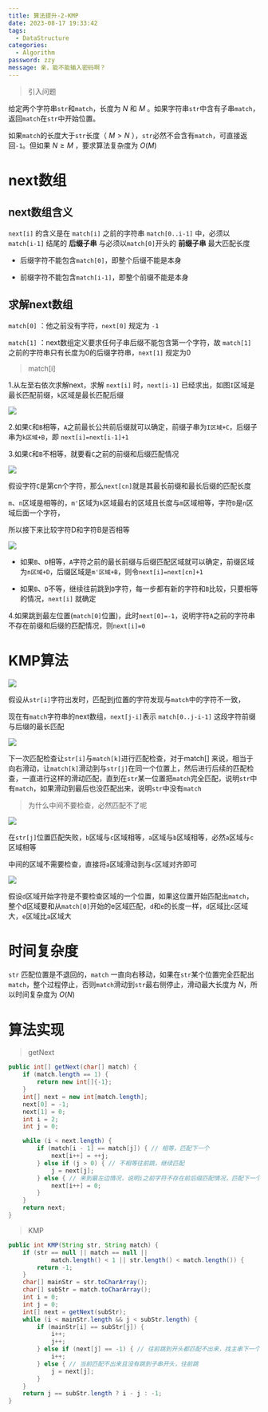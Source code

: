 ```yaml
---
title: 算法提升-2-KMP
date: 2023-08-17 19:33:42
tags: 
  - DataStructure
categories: 
  - Algorithm
password: zzy   
message: 亲，能不能输入密码啊？
---
```


> 引入问题

给定两个字符串`str`和`match`，长度为 $N$ 和 $M$ 。如果字符串`str`中含有子串`match`，返回`match`在`str`中开始位置。

如果`match`的长度大于`str`长度（ $M>N$ ），`str`必然不会含有`match`，可直接返回`-1`。但如果 $N≥M$ ，要求算法复杂度为 $O(M)$

# next数组

## next数组含义

`next[i]` 的含义是在 `match[i]` 之前的字符串 `match[0..i-1]` 中，必须以 `match[i-1]` 结尾的 **后缀子串** 与必须以`match[0]`开头的 **前缀子串** 最大匹配长度

* 后缀字符不能包含`match[0]`，即整个后缀不能是本身

* 前缀字符不能包含`match[i-1]`，即整个前缀不能是本身

## 求解next数组

`match[0]` ：他之前没有字符，`next[0]` 规定为 `-1`

`match[1]` ：next数组定义要求任何子串后缀不能包含第一个字符，故 `match[1]` 之前的字符串只有长度为0的后缀字符串，`next[1]` 规定为0

>  match[i]

1.从左至右依次求解next，求解 `next[i]` 时，`next[i-1]` 已经求出，如图`I`区域是最长匹配前缀，`k`区域是最长匹配后缀

![](https://cyan-images.oss-cn-shanghai.aliyuncs.com/images/algorithm-20230213-111.png)

2.如果`C`和`B`相等，`A`之前最长公共前后缀就可以确定，前缀子串为`I区域+C`，后缀子串为`k区域+B`，即 `next[i]=next[i-1]+1`

3.如果`C`和`B`不相等，就要看`C`之前的前缀和后缀匹配情况

![](https://cyan-images.oss-cn-shanghai.aliyuncs.com/images/algorithm-20230213-112.png)

假设字符`C`是第cn个字符，那么`next[cn]`就是其最长前缀和最长后缀的匹配长度

`m`、`n`区域是相等的，`m'`区域为`k`区域最右的区域且长度与`m`区域相等，字符`D`是`n`区域后面一个字符，

所以接下来比较字符D和字符B是否相等

![](https://cyan-images.oss-cn-shanghai.aliyuncs.com/images/algorithm-20230213-113.png)

* 如果`B`、`D`相等，`A`字符之前的最长前缀与后缀匹配区域就可以确定，前缀区域为`n区域+D`，后缀区域是`m'区域+B`，则令`next[i]=next[cn]+1`

* 如果`B`、`D`不等，继续往前跳到`D`字符，每一步都有新的字符和`B`比较，只要相等的情况，`next[i]` 就确定

4.如果跳到最左位置(`match[0]`位置)，此时`next[0]=-1`，说明字符`A`之前的字符串不存在前缀和后缀的匹配情况，则`next[i]=0`

# KMP算法

![](https://cyan-images.oss-cn-shanghai.aliyuncs.com/images/algorithm-20230213-114.png)

假设从`str[i]`字符出发时，匹配到j位置的字符发现与`match`中的字符不一致，

现在有`match`字符串的next数组，`next[j-i]`表示 `match[0..j-i-1]` 这段字符前缀与后缀的最长匹配


![](https://cyan-images.oss-cn-shanghai.aliyuncs.com/images/algorithm-20230213-115.png)


下一次匹配检查让`str[i]`与`match[k]`进行匹配检查，对于match[] 来说，相当于向右滑动，让`match[k]`滑动到与`str[j]`在同一个位置上，然后进行后续的匹配检查，一直进行这样的滑动匹配，直到在`str`某一位置把`match`完全匹配，说明`str`中有`match`，如果滑动到最后也没匹配出来，说明`str`中没有`match`


> 为什么中间不要检查，必然匹配不了呢

![](https://cyan-images.oss-cn-shanghai.aliyuncs.com/images/algorithm-20230213-116.png)

在`str[j]`位置匹配失败，`b`区域与`c`区域相等，`a`区域与`b`区域相等，必然`a`区域与`c`区域相等

中间的区域不需要检查，直接将`a`区域滑动到与`c`区域对齐即可

![](https://cyan-images.oss-cn-shanghai.aliyuncs.com/images/algorithm-20230213-117.png)

假设`d`区域开始字符是不要检查区域的一个位置，如果这位置开始匹配出`match`，整个d区域要和从`match[0]`开始的e区域匹配，`d`和`e`的长度一样，`d`区域比`c`区域大，`e`区域比`a`区域大

# 时间复杂度

`str` 匹配位置是不退回的，`match` 一直向右移动，如果在`str`某个位置完全匹配出`match`，整个过程停止，否则`match`滑动到`str`最右侧停止，滑动最大长度为 $N$，所以时间复杂度为 $O(N)$

#  算法实现

> getNext


```java
public int[] getNext(char[] match) {
    if (match.length == 1) {
        return new int[]{-1};
    }
    int[] next = new int[match.length];
    next[0] = -1;
    next[1] = 0;
    int i = 2;
    int j = 0;

    while (i < next.length) {
        if (match[i - 1] == match[j]) { // 相等，匹配下一个
            next[i++] = ++j;
        } else if (j > 0) { // 不相等往前跳，继续匹配
            j = next[j];
        } else { // 来到最左边情况，说明i之前字符不存在前后缀匹配情况，匹配下一个
            next[i++] = 0;
        }
    }
    return next;
}
```

> KMP

```java
public int KMP(String str, String match) {
    if (str == null || match == null ||
            match.length() < 1 || str.length() < match.length()) {
        return -1;
    }
    char[] mainStr = str.toCharArray();
    char[] subStr = match.toCharArray();
    int i = 0;
    int j = 0;
    int[] next = getNext(subStr);
    while (i < mainStr.length && j < subStr.length) {
        if (mainStr[i] == subStr[j]) {
            i++;
            j++;
        } else if (next[j] == -1) { // 往前跳到开头都匹配不出来，找主串下一个位置开始匹配
            i++;
        } else { // 当前匹配不出来且没有跳到子串开头，往前跳
            j = next[j];
        }
    }
    return j == subStr.length ? i - j : -1;
}
```
